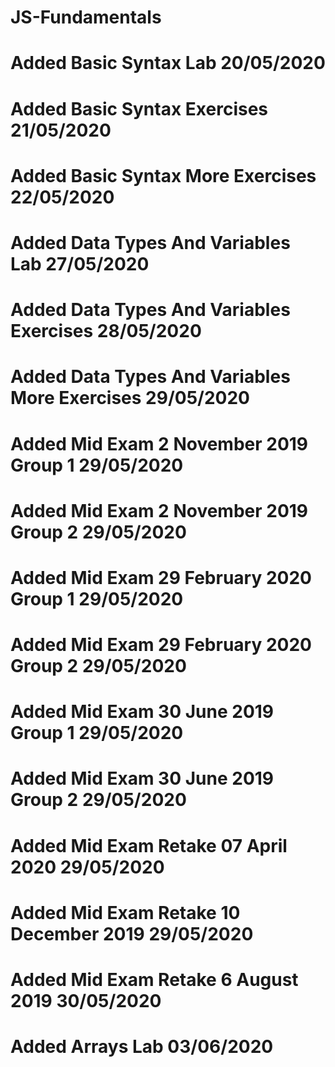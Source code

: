 # JS-Fundamentals
# Added Basic Syntax Lab 20/05/2020
# Added Basic Syntax Exercises 21/05/2020
# Added Basic Syntax More Exercises 22/05/2020
# Added Data Types And Variables Lab 27/05/2020
# Added Data Types And Variables Exercises 28/05/2020
# Added Data Types And Variables More Exercises 29/05/2020
# Added Mid Exam 2 November 2019 Group 1 29/05/2020
# Added Mid Exam 2 November 2019 Group 2 29/05/2020
# Added Mid Exam 29 February 2020 Group 1 29/05/2020
# Added Mid Exam 29 February 2020 Group 2 29/05/2020
# Added Mid Exam 30 June 2019 Group 1 29/05/2020
# Added Mid Exam 30 June 2019 Group 2 29/05/2020
# Added Mid Exam Retake 07 April 2020 29/05/2020
# Added Mid Exam Retake 10 December 2019 29/05/2020
# Added Mid Exam Retake 6 August 2019 30/05/2020
# Added Arrays Lab 03/06/2020
